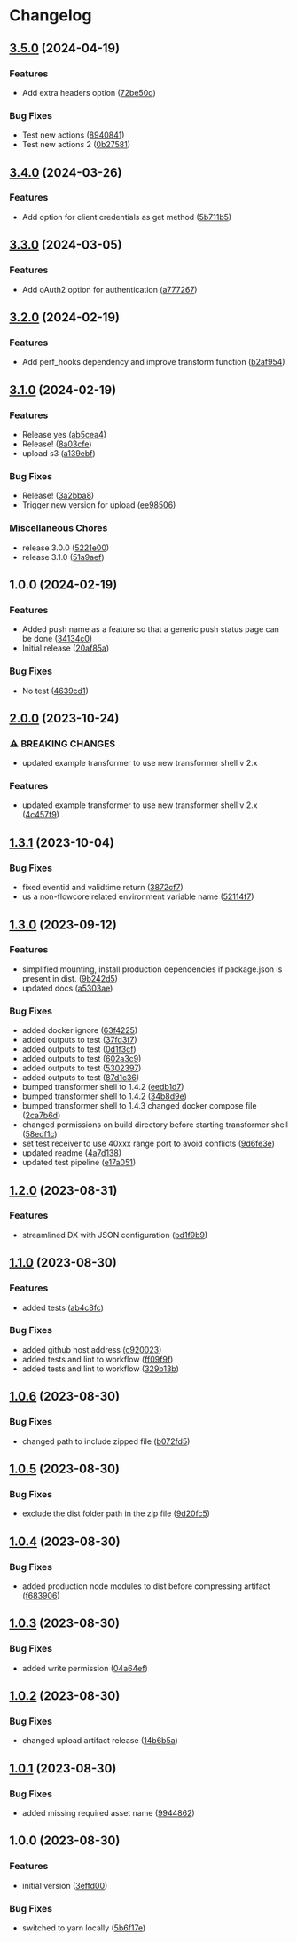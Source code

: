 # Changelog

## [3.5.0](https://github.com/argilzar/flowcore-generic-push/compare/v3.4.0...v3.5.0) (2024-04-19)


### Features

* Add extra headers option ([72be50d](https://github.com/argilzar/flowcore-generic-push/commit/72be50d5258333e5f09230248b802fc22b66b00e))


### Bug Fixes

* Test new actions ([8940841](https://github.com/argilzar/flowcore-generic-push/commit/8940841f442cc74890eb9e5717a29aff1ba034b6))
* Test new actions 2 ([0b27581](https://github.com/argilzar/flowcore-generic-push/commit/0b275811cca0b7dc350b948e862698270958d656))

## [3.4.0](https://github.com/argilzar/flowcore-generic-push/compare/v3.3.0...v3.4.0) (2024-03-26)


### Features

* Add option for client credentials as get method ([5b711b5](https://github.com/argilzar/flowcore-generic-push/commit/5b711b557e3efc6784887b40dd9b5b077ec06f06))

## [3.3.0](https://github.com/argilzar/flowcore-generic-push/compare/v3.2.0...v3.3.0) (2024-03-05)


### Features

* Add oAuth2 option for authentication ([a777267](https://github.com/argilzar/flowcore-generic-push/commit/a77726783d2e6623c5e698478fdfd4f51df6eda7))

## [3.2.0](https://github.com/argilzar/flowcore-generic-push/compare/v3.1.0...v3.2.0) (2024-02-19)


### Features

* Add perf_hooks dependency and improve transform function ([b2af954](https://github.com/argilzar/flowcore-generic-push/commit/b2af954b1d00d5c77911f69f3824244fc2d25581))

## [3.1.0](https://github.com/argilzar/flowcore-generic-push/compare/v1.0.0...v3.1.0) (2024-02-19)


### Features

* Release yes ([ab5cea4](https://github.com/argilzar/flowcore-generic-push/commit/ab5cea4a7613058f15499468e9aa997926f558ea))
* Release! ([8a03cfe](https://github.com/argilzar/flowcore-generic-push/commit/8a03cfea40756713dc291558089ab563a0898b8c))
* upload s3 ([a139ebf](https://github.com/argilzar/flowcore-generic-push/commit/a139ebff9f64f03b6ad8abfde44e1899e51b4d75))


### Bug Fixes

* Release! ([3a2bba8](https://github.com/argilzar/flowcore-generic-push/commit/3a2bba8b63eee99cd535e87371cb791153e6035f))
* Trigger new version for upload ([ee98506](https://github.com/argilzar/flowcore-generic-push/commit/ee985062797e7bcdd253ff7c2d652b20c734055d))


### Miscellaneous Chores

* release 3.0.0 ([5221e00](https://github.com/argilzar/flowcore-generic-push/commit/5221e00bb4aa5b6fb32945f66077ee0370973bda))
* release 3.1.0 ([51a9aef](https://github.com/argilzar/flowcore-generic-push/commit/51a9aeff4b8817870a26faea0f4b3af20002a35f))

## 1.0.0 (2024-02-19)


### Features

* Added push name as a feature so that a generic push status page can be done ([34134c0](https://github.com/argilzar/flowcore-generic-push/commit/34134c0db9b79689d08b17caa308fa6a51eb13ea))
* Initial release ([20af85a](https://github.com/argilzar/flowcore-generic-push/commit/20af85a435ca37cf870786cf76a7913308f61b8b))


### Bug Fixes

* No test ([4639cd1](https://github.com/argilzar/flowcore-generic-push/commit/4639cd149881a31dce6f2e93370336312b282d50))

## [2.0.0](https://github.com/flowcore-io/nodejs-typescript-transformer-example/compare/v1.3.1...v2.0.0) (2023-10-24)


### ⚠ BREAKING CHANGES

* updated example transformer to use new transformer shell v 2.x

### Features

* updated example transformer to use new transformer shell v 2.x ([4c457f9](https://github.com/flowcore-io/nodejs-typescript-transformer-example/commit/4c457f967b90707f3c916daa182ee947900ec997))

## [1.3.1](https://github.com/flowcore-io/nodejs-typescript-transformer-example/compare/v1.3.0...v1.3.1) (2023-10-04)


### Bug Fixes

* fixed eventid and validtime return ([3872cf7](https://github.com/flowcore-io/nodejs-typescript-transformer-example/commit/3872cf7ae0fdd518216d549c410d674adab2013b))
* us a non-flowcore related environment variable name ([52114f7](https://github.com/flowcore-io/nodejs-typescript-transformer-example/commit/52114f7682c02c884edd5dfd415c17bb32b8a8d6))

## [1.3.0](https://github.com/flowcore-io/nodejs-typescript-transformer-example/compare/v1.2.0...v1.3.0) (2023-09-12)


### Features

* simplified mounting, install production dependencies if package.json is present in dist. ([9b242d5](https://github.com/flowcore-io/nodejs-typescript-transformer-example/commit/9b242d536aa24ff5eedb00737cf70e1a52bdf384))
* updated docs ([a5303ae](https://github.com/flowcore-io/nodejs-typescript-transformer-example/commit/a5303aecabf3b68610b739445e846c0f0e211894))


### Bug Fixes

* added docker ignore ([63f4225](https://github.com/flowcore-io/nodejs-typescript-transformer-example/commit/63f4225e98347906fc93341234e9a3b2e8352bbf))
* added outputs to test ([37fd3f7](https://github.com/flowcore-io/nodejs-typescript-transformer-example/commit/37fd3f743a5625ddc465a8b670bd3cb898d8e9be))
* added outputs to test ([0d1f3cf](https://github.com/flowcore-io/nodejs-typescript-transformer-example/commit/0d1f3cfdbf1dec01fbba5ca659e84612628eb760))
* added outputs to test ([602a3c9](https://github.com/flowcore-io/nodejs-typescript-transformer-example/commit/602a3c936923c35d9511ff5cdaa001a2ee3e66cf))
* added outputs to test ([5302397](https://github.com/flowcore-io/nodejs-typescript-transformer-example/commit/53023970fa74c9c0e88af5df09a0bf86c41134ec))
* added outputs to test ([87d1c36](https://github.com/flowcore-io/nodejs-typescript-transformer-example/commit/87d1c364f0a68a9b2339e3e21d887e5b9e5a4cf7))
* bumped transformer shell to 1.4.2 ([eedb1d7](https://github.com/flowcore-io/nodejs-typescript-transformer-example/commit/eedb1d7f8b4d4e1f746ab83c302c1951670e9d45))
* bumped transformer shell to 1.4.2 ([34b8d9e](https://github.com/flowcore-io/nodejs-typescript-transformer-example/commit/34b8d9e1ce3a58ed75b38f6269ba3f5598575b74))
* bumped transformer shell to 1.4.3 changed docker compose file ([2ca7b6d](https://github.com/flowcore-io/nodejs-typescript-transformer-example/commit/2ca7b6d417e427243cb2975ed5bbe81dd4432b62))
* changed permissions on build directory before starting transformer shell ([58edf1c](https://github.com/flowcore-io/nodejs-typescript-transformer-example/commit/58edf1ce7dfc40db5337388ef581d0645a3dd944))
* set test receiver to use 40xxx range port to avoid conflicts ([9d6fe3e](https://github.com/flowcore-io/nodejs-typescript-transformer-example/commit/9d6fe3e7ebc3a572a67e59823c0e8102e6a321ab))
* updated readme ([4a7d138](https://github.com/flowcore-io/nodejs-typescript-transformer-example/commit/4a7d13873fa86d47c8f245ae2277f68751504926))
* updated test pipeline ([e17a051](https://github.com/flowcore-io/nodejs-typescript-transformer-example/commit/e17a05162c4cebe766192ad59621355470e9c5ee))

## [1.2.0](https://github.com/flowcore-io/nodejs-typescript-transformer-example/compare/v1.1.0...v1.2.0) (2023-08-31)


### Features

* streamlined DX with JSON configuration ([bd1f9b9](https://github.com/flowcore-io/nodejs-typescript-transformer-example/commit/bd1f9b94b7452020906f2c89da9d7def20ca551f))

## [1.1.0](https://github.com/flowcore-io/nodejs-typescript-transformer-example/compare/v1.0.6...v1.1.0) (2023-08-30)


### Features

* added tests ([ab4c8fc](https://github.com/flowcore-io/nodejs-typescript-transformer-example/commit/ab4c8fcca45cdcf6445973098a51a1284d8844b7))


### Bug Fixes

* added github host address ([c920023](https://github.com/flowcore-io/nodejs-typescript-transformer-example/commit/c92002352fcdcbe0b1f493649b8a74c9395dc3b5))
* added tests and lint to workflow ([ff09f9f](https://github.com/flowcore-io/nodejs-typescript-transformer-example/commit/ff09f9fa8961bb1973388e4157961ec420190738))
* added tests and lint to workflow ([329b13b](https://github.com/flowcore-io/nodejs-typescript-transformer-example/commit/329b13bcb26c98b89c2f7abb7cb13b64ef3b408c))

## [1.0.6](https://github.com/flowcore-io/nodejs-typescript-transformer-example/compare/v1.0.5...v1.0.6) (2023-08-30)


### Bug Fixes

* changed path to include zipped file ([b072fd5](https://github.com/flowcore-io/nodejs-typescript-transformer-example/commit/b072fd5068975b5349851f5e58e91a6f6f8fd77c))

## [1.0.5](https://github.com/flowcore-io/nodejs-typescript-transformer-example/compare/v1.0.4...v1.0.5) (2023-08-30)


### Bug Fixes

* exclude the dist folder path in the zip file ([9d20fc5](https://github.com/flowcore-io/nodejs-typescript-transformer-example/commit/9d20fc5ded7e3cb878af375ba26ba150954e6748))

## [1.0.4](https://github.com/flowcore-io/nodejs-typescript-transformer-example/compare/v1.0.3...v1.0.4) (2023-08-30)


### Bug Fixes

* added production node modules to dist before compressing artifact ([f683906](https://github.com/flowcore-io/nodejs-typescript-transformer-example/commit/f683906875f9f5e14287116a81cdfa5f51545bda))

## [1.0.3](https://github.com/flowcore-io/nodejs-typescript-transformer-example/compare/v1.0.2...v1.0.3) (2023-08-30)


### Bug Fixes

* added write permission ([04a64ef](https://github.com/flowcore-io/nodejs-typescript-transformer-example/commit/04a64efb0f8d65afde061adf76e491d07fc64b1f))

## [1.0.2](https://github.com/flowcore-io/nodejs-typescript-transformer-example/compare/v1.0.1...v1.0.2) (2023-08-30)


### Bug Fixes

* changed upload artifact release ([14b6b5a](https://github.com/flowcore-io/nodejs-typescript-transformer-example/commit/14b6b5a00fd60d9574e771c3dad433e7a08bd819))

## [1.0.1](https://github.com/flowcore-io/nodejs-typescript-transformer-example/compare/v1.0.0...v1.0.1) (2023-08-30)


### Bug Fixes

* added missing required asset name ([9944862](https://github.com/flowcore-io/nodejs-typescript-transformer-example/commit/99448623df2848e61c95c51015691f6972b05f79))

## 1.0.0 (2023-08-30)


### Features

* initial version ([3effd00](https://github.com/flowcore-io/nodejs-typescript-transformer-example/commit/3effd00370c99e8edf4a7f37ed73e6c180d3dae6))


### Bug Fixes

* switched to yarn locally ([5b6f17e](https://github.com/flowcore-io/nodejs-typescript-transformer-example/commit/5b6f17ef9a481f369850d3ad2be12644051ea9d1))
